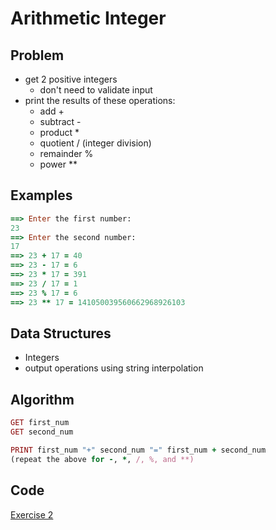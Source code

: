 # Arithmetic Integer

## Problem
- get 2 positive integers
  - don't need to validate input
- print the results of these operations:
  - add +
  - subtract -
  - product *
  - quotient / (integer division)
  - remainder %
  - power **

## Examples

```ruby
==> Enter the first number:
23
==> Enter the second number:
17
==> 23 + 17 = 40
==> 23 - 17 = 6
==> 23 * 17 = 391
==> 23 / 17 = 1
==> 23 % 17 = 6
==> 23 ** 17 = 141050039560662968926103
```

## Data Structures

- Integers
- output operations using string interpolation

## Algorithm
```ruby
GET first_num
GET second_num

PRINT first_num "+" second_num "=" first_num + second_num
(repeat the above for -, *, /, %, and **)
```
## Code
[Exercise 2](/exercise_2.rb)